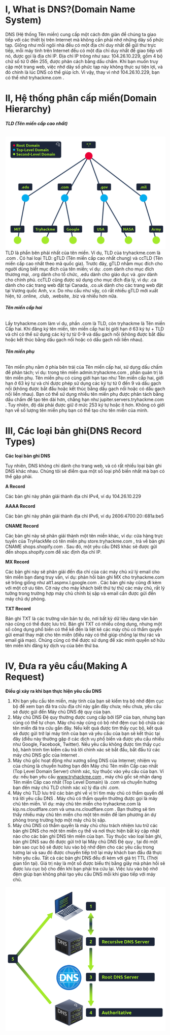 # **I, What is DNS?(Domain Name System)**

DNS (Hệ thống Tên miền) cung cấp một cách đơn giản để chúng ta giao tiếp với các thiết bị trên Internet mà không cần phải nhớ những dãy số phức tạp. Giống như mỗi ngôi nhà đều có một địa chỉ duy nhất để gửi thư trực tiếp, mỗi máy tính trên Internet đều có một địa chỉ duy nhất để giao tiếp với nó, được gọi là địa chỉ IP. Địa chỉ IP trông như sau: 104.26.10.229, gồm 4 bộ chữ số từ 0 đến 255, được phân cách bằng dấu chấm. Khi bạn muốn truy cập một trang web, việc nhớ dãy số phức tạp này không thực sự tiện lợi, và đó chính là lúc DNS có thể giúp ích. Vì vậy, thay vì nhớ 104.26.10.229, bạn có thể nhớ tryhackme.com .



# **II, Hệ thống phân cấp miền(Domain Hierarchy)**

###### **TLD (Tên miền cấp cao nhất)**
![](./images/dns0.png)
TLD là phần bên phải nhất của tên miền. Ví dụ, TLD của tryhackme.com là  .com . Có hai loại TLD: gTLD (Tên miền cấp cao nhất chung) và ccTLD (Tên miền cấp cao nhất theo mã quốc gia). Trước đây, gTLD nhằm mục đích cho người dùng biết mục đích của tên miền; ví dụ: .com dành cho mục đích thương mại, .org dành cho tổ chức, .edu dành cho giáo dục và .gov dành cho chính phủ. ccTLD cũng được sử dụng cho mục đích địa lý, ví dụ: .ca dành cho các trang web đặt tại Canada, .co.uk dành cho các trang web đặt tại Vương quốc Anh, v.v. Do nhu cầu như vậy, có rất nhiều gTLD mới xuất hiện, từ .online, .club, .website, .biz và nhiều hơn nữa.

###### **Tên miền cấp hai**

Lấy tryhackme.com làm ví dụ, phần .com là TLD, còn tryhackme là Tên miền Cấp hai. Khi đăng ký tên miền, tên miền cấp hai bị giới hạn ở 63 ký tự + TLD và chỉ có thể sử dụng các ký tự từ 0-9 và dấu gạch nối (không được bắt đầu hoặc kết thúc bằng dấu gạch nối hoặc có dấu gạch nối liền nhau).



###### **Tên miền phụ**

Tên miền phụ nằm ở phía bên trái của Tên miền cấp hai, sử dụng dấu chấm để phân tách; ví dụ: trong tên miền admin.tryhackme.com , phần quản trị là tên miền phụ. Tên miền phụ có cùng giới hạn tạo như Tên miền cấp hai, giới hạn ở 63 ký tự và chỉ được phép sử dụng các ký tự từ 0 đến 9 và dấu gạch nối (không được bắt đầu hoặc kết thúc bằng dấu gạch nối hoặc có dấu gạch nối liền nhau). Bạn có thể sử dụng nhiều tên miền phụ được phân tách bằng dấu chấm để tạo tên dài hơn, chẳng hạn như jupiter.servers.tryhackme.com . Tuy nhiên, độ dài phải được giữ ở mức 253 ký tự hoặc ít hơn. Không có giới hạn về số lượng tên miền phụ bạn có thể tạo cho tên miền của mình.



# **III, Các loại bản ghi(DNS Record Types)**

**Các loại bản ghi DNS**

Tuy nhiên, DNS không chỉ dành cho trang web, và có rất nhiều loại bản ghi DNS khác nhau. Chúng tôi sẽ điểm qua một số loại phổ biến nhất mà bạn có thể gặp phải.

**A Record**

Các bản ghi này phân giải thành địa chỉ IPv4, ví dụ 104.26.10.229

**AAAA Record**

Các bản ghi này phân giải thành địa chỉ IPv6, ví dụ 2606:4700:20::681a:be5

**CNAME Record**

Các bản ghi này sẽ phân giải thành một tên miền khác, ví dụ: cửa hàng trực tuyến của TryHackMe có tên miền phụ store.tryhackme.com , trả về bản ghi CNAME shops.shopify.com . Sau đó, một yêu cầu DNS khác sẽ được gửi đến shops.shopify.com để xác định địa chỉ IP.

**MX Record**

Các bản ghi này sẽ phân giải đến địa chỉ của các máy chủ xử lý email cho tên miền bạn đang truy vấn, ví dụ: phản hồi bản ghi MX cho tryhackme.com sẽ trông giống như  alt1.aspmx.l.google.com . Các bản ghi này cũng đi kèm với một cờ ưu tiên. Cờ này cho máy khách biết thứ tự thử các máy chủ, rất lý tưởng trong trường hợp máy chủ chính bị sập và email cần được gửi đến máy chủ dự phòng.

**TXT Record**

Bản ghi TXT là các trường văn bản tự do, nơi bất kỳ dữ liệu dạng văn bản nào cũng có thể được lưu trữ. Bản ghi TXT có nhiều công dụng, nhưng một số công dụng phổ biến có thể kể đến là liệt kê các máy chủ có thẩm quyền gửi email thay mặt cho tên miền (điều này có thể giúp chống lại thư rác và email giả mạo). Chúng cũng có thể được sử dụng để xác minh quyền sở hữu tên miền khi đăng ký dịch vụ của bên thứ ba.



# **IV, Đưa ra yêu cầu(Making A Request)**

**Điều gì xảy ra khi bạn thực hiện yêu cầu DNS**

1. Khi bạn yêu cầu tên miền, máy tính của bạn sẽ kiểm tra bộ nhớ đệm cục bộ để xem bạn đã tra cứu địa chỉ này gần đây chưa; nếu chưa, yêu cầu sẽ được gửi đến Máy chủ DNS đệ quy của bạn.
2. Máy chủ DNS Đệ quy thường được cung cấp bởi ISP của bạn, nhưng bạn cũng có thể tự chọn. Máy chủ này cũng có bộ nhớ đệm cục bộ chứa các tên miền đã tra cứu gần đây. Nếu kết quả được tìm thấy cục bộ, kết quả sẽ được gửi trở lại máy tính của bạn và yêu cầu của bạn sẽ kết thúc tại đây (điều này thường gặp ở các dịch vụ phổ biến và được yêu cầu nhiều như Google, Facebook, Twitter). Nếu yêu cầu không được tìm thấy cục bộ, hành trình tìm kiếm câu trả lời chính xác sẽ bắt đầu, bắt đầu từ các máy chủ DNS gốc của Internet .
3. Máy chủ gốc hoạt động như xương sống DNS của Internet; nhiệm vụ của chúng là chuyển hướng bạn đến Máy chủ Tên miền Cấp cao nhất (Top Level Domain Server) chính xác, tùy thuộc vào yêu cầu của bạn. Ví dụ: nếu bạn yêu cầu www.tryhackme.com , máy chủ gốc sẽ nhận dạng Tên miền Cấp cao nhất (Top Level Domain) là .com và chuyển hướng bạn đến máy chủ TLD chính xác xử lý địa chỉ .com.
4. Máy chủ TLD lưu trữ các bản ghi về vị trí tìm máy chủ có thẩm quyền để trả lời yêu cầu DNS . Máy chủ có thẩm quyền thường được gọi là máy chủ tên miền. Ví dụ: máy chủ tên miền cho tryhackme.com là kip.ns.cloudflare.com và uma.ns.cloudflare.com . Bạn thường sẽ tìm thấy nhiều máy chủ tên miền cho một tên miền để làm phương án dự phòng trong trường hợp một máy chủ bị sập. 
5. Máy chủ DNS có thẩm quyền là máy chủ chịu trách nhiệm lưu trữ các bản ghi DNS cho một tên miền cụ thể và nơi thực hiện bất kỳ cập nhật nào cho các bản ghi DNS tên miền của bạn. Tùy thuộc vào loại bản ghi, bản ghi DNS sau đó được gửi trở lại Máy chủ DNS Đệ quy , tại đó một bản sao cục bộ sẽ được lưu vào bộ nhớ đệm cho các yêu cầu trong tương lai và sau đó được chuyển tiếp trở lại máy khách ban đầu đã thực hiện yêu cầu. Tất cả các bản ghi DNS đều đi kèm với giá trị TTL (Thời gian tồn tại). Giá trị này là một số được biểu thị bằng giây mà phản hồi sẽ được lưu cục bộ cho đến khi bạn phải tra cứu lại. Việc lưu vào bộ nhớ đệm giúp bạn không phải tạo yêu cầu DNS mỗi khi giao tiếp với máy chủ.

![](./images/dns1.png)


